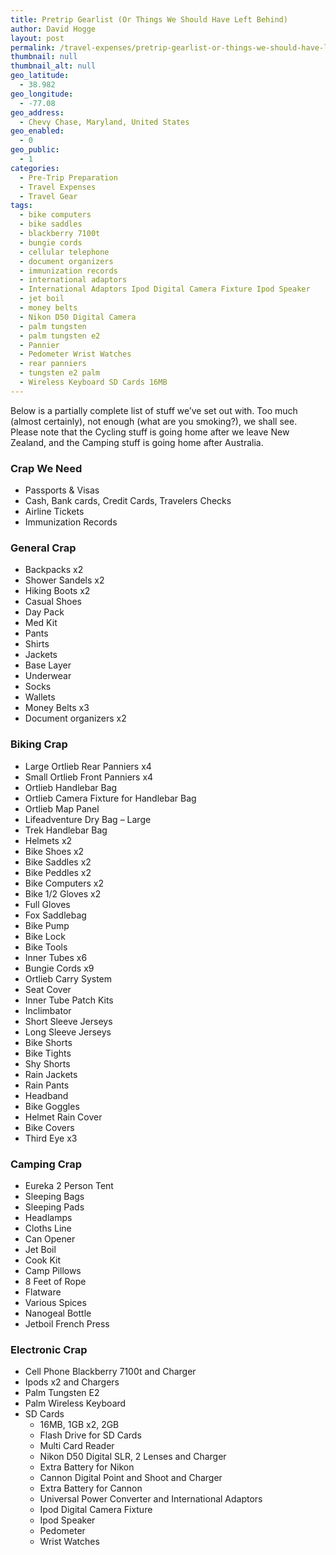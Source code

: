 ```yaml
---
title: Pretrip Gearlist (Or Things We Should Have Left Behind)
author: David Hogge
layout: post
permalink: /travel-expenses/pretrip-gearlist-or-things-we-should-have-left-behind.html
thumbnail: null
thumbnail_alt: null
geo_latitude:
  - 38.982
geo_longitude:
  - -77.08
geo_address:
  - Chevy Chase, Maryland, United States
geo_enabled:
  - 0
geo_public:
  - 1
categories:
  - Pre-Trip Preparation
  - Travel Expenses
  - Travel Gear
tags:
  - bike computers
  - bike saddles
  - blackberry 7100t
  - bungie cords
  - cellular telephone
  - document organizers
  - immunization records
  - international adaptors
  - International Adaptors Ipod Digital Camera Fixture Ipod Speaker
  - jet boil
  - money belts
  - Nikon D50 Digital Camera
  - palm tungsten
  - palm tungsten e2
  - Pannier
  - Pedometer Wrist Watches
  - rear panniers
  - tungsten e2 palm
  - Wireless Keyboard SD Cards 16MB
---
```

Below is a partially complete list of stuff we&#8217;ve set out with. Too much (almost certainly), not enough (what are you smoking?), we shall see. Please note that the Cycling stuff is going home after we leave New Zealand, and the Camping stuff is going home after Australia. 

### Crap We Need

*   Passports &#038; Visas
*   Cash, Bank cards, Credit Cards, Travelers Checks
*   Airline Tickets
*   Immunization Records

### General Crap

*   Backpacks x2
*   Shower Sandels x2
*   Hiking Boots x2
*   Casual Shoes
*   Day Pack 
*   Med Kit
*   Pants
*   Shirts
*   Jackets
*   Base Layer
*   Underwear
*   Socks
*   Wallets 
*   Money Belts x3
*   Document organizers x2

### Biking Crap

*   Large Ortlieb Rear Panniers x4
*   Small Ortlieb Front Panniers x4
*   Ortlieb Handlebar Bag
*   Ortlieb Camera Fixture for Handlebar Bag
*   Ortlieb Map Panel
*   Lifeadventure Dry Bag &#8211; Large
*   Trek Handlebar Bag
*   Helmets x2
*   Bike Shoes x2
*   Bike Saddles x2
*   Bike Peddles x2
*   Bike Computers x2
*   Bike 1/2 Gloves x2
*   Full Gloves
*   Fox Saddlebag
*   Bike Pump
*   Bike Lock
*   Bike Tools
*   Inner Tubes x6
*   Bungie Cords x9
*   Ortlieb Carry System
*   Seat Cover
*   Inner Tube Patch Kits
*   Inclimbator
*   Short Sleeve Jerseys
*   Long Sleeve Jerseys
*   Bike Shorts
*   Bike Tights
*   Shy Shorts
*   Rain Jackets
*   Rain Pants
*   Headband
*   Bike Goggles
*   Helmet Rain Cover
*   Bike Covers
*   Third Eye x3

### Camping Crap

*   Eureka 2 Person Tent
*   Sleeping Bags
*   Sleeping Pads
*   Headlamps
*   Cloths Line
*   Can Opener
*   Jet Boil
*   Cook Kit
*   Camp Pillows
*   8 Feet of Rope
*   Flatware
*   Various Spices
*   Nanogeal Bottle
*   Jetboil French Press

### Electronic Crap

*   Cell Phone Blackberry 7100t and Charger
*   Ipods x2 and Chargers
*   Palm Tungsten E2
*   Palm Wireless Keyboard
*   SD Cards 
    *   16MB, 1GB x2, 2GB
    *   Flash Drive for SD Cards
    *   Multi Card Reader
    *   Nikon D50 Digital SLR, 2 Lenses and Charger
    *   Extra Battery for Nikon
    *   Cannon Digital Point and Shoot and Charger
    *   Extra Battery for Cannon
    *   Universal Power Converter and International Adaptors
    *   Ipod Digital Camera Fixture
    *   Ipod Speaker
    *   Pedometer
    *   Wrist Watches</ul>